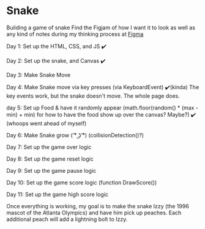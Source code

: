 # Snake
Building a game of snake
Find the Figjam of how I want it to look as well as any kind of notes during my thinking process at <a href="https://www.figma.com/file/g2zG4PXhpfXFSK80KLnGu7/Untitled?node-id=0%3A1">Figma</a>

Day 1: Set up the HTML, CSS, and JS ✔️

Day 2: Set up the snake, and Canvas ✔️

Day 3: Make Snake Move

Day 4: Make Snake move via key presses (via KeyboardEvent) ✔️(kinda) The key events work, but the snake doesn't move. The whole page does.

day 5: Set up Food & have it randomly appear (math.floor(random() * (max - min) + min) for how to have the food show up over the canvas? Maybe?) ✔️ (whoops went ahead of myself)

Day 6: Make Snake grow ( ͡° ͜ʖ ͡°) (collisionDetection()?)

Day 7: Set up the game over logic

Day 8: Set up the game reset logic

Day 9: Set up the game pause logic

Day 10: Set up the game score logic (function DrawScore())

Day 11: Set up the game high score logic

Once everything is working, my goal is to make the snake Izzy (the 1996 mascot of the Atlanta Olympics) and have him pick up peaches. Each additional peach will add a lightning bolt to Izzy.
